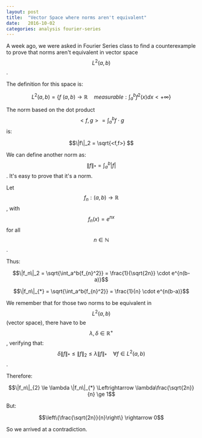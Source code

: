 ```yaml
---
layout: post
title:  "Vector Space where norms aren't equivalent"
date:   2016-10-02
categories: analysis fourier-series
---
```


A week ago, we were asked in Fourier Series class to find a counterexample to prove that norms aren't equivalent in vector space $$L^2(a,b)$$.

The definition for this space is: 

$$L^2(a,b) = \left\{ f\:(a,b)  \rightarrow \mathbb{R} \quad measurable: \int_a^b f^2(x)dx < + \infty \right\}$$

The norm based on the dot product $$<f,g> = \int_a^b f \cdot g$$ is:

$$\|f\|_2 = \sqrt{<f,f>} $$

We can define another norm as: $$ \|f\|_{*} = \int_a^b \lvert f \rvert $$. It's easy to prove that it's a norm.


Let $$f_n: (a,b) \rightarrow \mathbb{R}$$, with $$f_n(x)= e^{nx}$$ for all $$n\in \mathbb{N}$$.

Thus: 

$$\|f_n\|_2 =  \sqrt{\int_a^b{f_{n}^2}} = \frac{1}{\sqrt{2n}} \cdot e^{n(b-a)}$$

$$\|f_n\|_{*} = \sqrt{\int_a^b{f_{n}^2}} = \frac{1}{n} \cdot e^{n(b-a)}$$


We remember that for those two norms to be equivalent in $$L^2(a,b)$$ (vector space), there have to be $$\lambda, \delta \in \mathbb{R^{+}}$$, verifying
that: $$ \delta \|f\|_{*} \le \|f\|_2 \le \lambda \|f\|_{*} \quad \forall f\in L^2(a,b)$$.


Therefore:

$$\|f_n\|_{2} \le \lambda \|f_n\|_{*} \Leftrightarrow \lambda\frac{\sqrt{2n}}{n} \ge 1$$

But: 

$$\left\{\frac{\sqrt{2n}}{n}\right\} \rightarrow 0$$

So we arrived at a contradiction.

